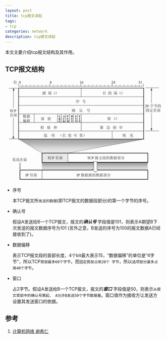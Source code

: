 ```yaml
---
layout: post
title: tcp报文讲起
tags:
- tcp
categories: network
description: tcp报文讲起
---
```


本文主要介绍tcp报文结构及其作用。

## TCP报文结构
<img src="/assets/img/tcp-data.jpg" width="650"/>

- 序号
  
  本TCP报文所`发送的数据`(即TCP报文的数据段部分)的第一个字节的序号。

- 确认号

  假设A发送给B一个TCP报文，报文的***确认号*** 字段值是101，则表示A期望B下次发送的报文数据序号为101
  (言外之意，B发送的序号为100的报文数据A已经接收到了)。

- 数据偏移
  
  表示TCP报文段的首部长度，4个bit最大表示15，“数据偏移”的单位是“4字节”，所以TCP`首部最多60个字节`，而`固定首部占用20个
  字节`，所以`选项部分最多占用40个字节`。

- 窗口
  
  占2字节。假设A发送给B一个TCP报文，报文的***窗口*** 字段值是50，则表示`从报文首部中的确认号算起，
  A允许B发送50个字节数据量`。窗口值作为接收方让发送方设置其发送窗口的依据。

## 参考
1. [计算机网络 谢希仁]()